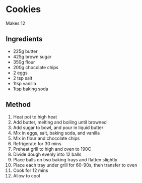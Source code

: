 # Cookies

Makes 12

## Ingredients

- 225g butter
- 425g brown sugar
- 350g flour
- 200g chocolate chips
- 2 eggs
- 2 tsp salt
- 1tsp vanilla
- 1tsp baking soda

## Method

1. Heat pot to high heat
2. Add butter, melting and boiling until browned
3. Add sugar to bowl, and pour in liquid butter 
4. Mix in eggs, salt, baking soda, and vanilla
5. Mix in flour and chocolate chips
6. Refrigerate for 30 mins
7. Preheat grill to high and oven to 190C
8. Divide dough evenly into 12 balls
9. Place balls on two baking trays and flatten slightly
10. Place each tray under grill for 60-90s, then transfer to oven
11. Cook for 12 mins
12. Allow to cool
